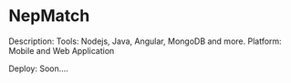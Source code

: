 # NepMatch
Description: 
Tools: Nodejs, Java, Angular, MongoDB and more.
Platform: Mobile and Web Application

Deploy: Soon....
